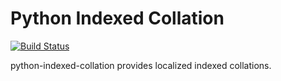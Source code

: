 # Python Indexed Collation

[![Build Status](https://travis-ci.org/CrossWaterBridge/python-indexed-collation.svg?branch=master)](https://travis-ci.org/CrossWaterBridge/python-indexed-collation)

python-indexed-collation provides localized indexed collations.
